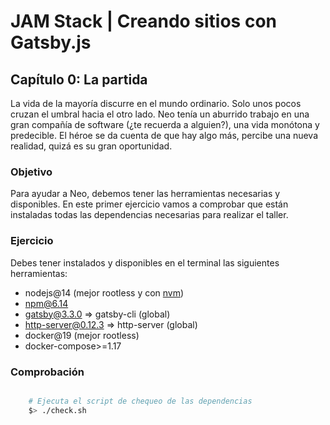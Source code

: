 # JAM Stack | Creando sitios con Gatsby.js

## Capítulo 0: La partida
La vida de la mayoría discurre en el mundo ordinario. Solo unos pocos cruzan el umbral hacia el otro lado.
Neo tenía un aburrido trabajo en una gran compañía de software (¿te recuerda a alguien?), una vida monótona y predecible.
El héroe se da cuenta de que hay algo más, percibe una nueva realidad, quizá es su gran oportunidad.

### Objetivo

Para ayudar a Neo, debemos tener las herramientas necesarias y disponibles. En este primer ejercicio vamos a comprobar que
están instaladas todas las dependencias necesarias para realizar el taller.

### Ejercicio

Debes tener instalados y disponibles en el terminal las siguientes herramientas:

* nodejs@14 (mejor rootless y con [nvm](https://github.com/nvm-sh/nvm))
* npm@6.14
* gatsby@3.3.0 => gatsby-cli (global)
* http-server@0.12.3 => http-server (global)
* docker@19 (mejor rootless)
* docker-compose>=1.17

### Comprobación

```bash

    # Ejecuta el script de chequeo de las dependencias
    $> ./check.sh

```

